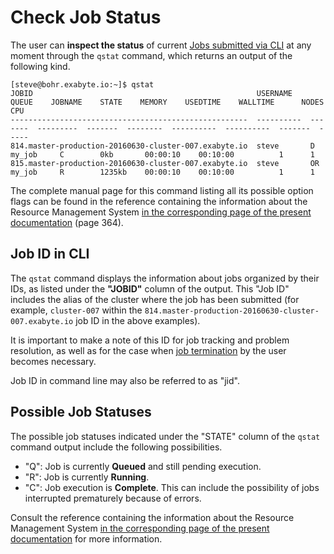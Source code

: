 # Check Job Status

The user can **inspect the status** of current [Jobs submitted via CLI](../overview.md) at any moment through the `qstat` command, which returns an output of the following kind.

```
[steve@bohr.exabyte.io:~]$ qstat
JOBID                                                  USERNAME    QUEUE    JOBNAME    STATE    MEMORY    USEDTIME    WALLTIME      NODES    CPU
-----------------------------------------------------  ----------  -------  ---------  -------  --------  ----------  ----------  -------  -----
814.master-production-20160630-cluster-007.exabyte.io  steve       D        my_job     C        0kb       00:00:10    00:10:00          1      1
815.master-production-20160630-cluster-007.exabyte.io  steve       OR       my_job     R        1235kb    00:00:10    00:10:00          1      1
```

The complete manual page for this command listing all its possible option flags can be found in the reference containing the information about the Resource Management System [in the corresponding page of the present documentation](../../infrastructure/resource/overview.md#links) (page 364).

## Job ID in CLI

The `qstat` command displays the information about jobs organized by their IDs, as listed under the **"JOBID"** column of the output. This "Job ID" includes the alias of the cluster where the job has been submitted (for example, `cluster-007` within the `814.master-production-20160630-cluster-007.exabyte.io` job ID in the above examples).

It is important to make a note of this ID for job tracking and problem resolution, as well as for the case when [job termination](terminate.md) by the user becomes necessary.

Job ID in command line may also be referred to as "jid".
 
## Possible Job Statuses

The possible job statuses indicated under the "STATE" column of the `qstat` command output include the following possibilities.

- "Q": Job is currently **Queued** and still pending execution. 
- "R": Job is currently **Running**.
- "C": Job execution is **Complete**. This can include the possibility of jobs interrupted prematurely because of errors.

Consult the reference containing the information about the Resource Management System [in the corresponding page of the present documentation](../../infrastructure/resource/overview.md#links) for more information.

